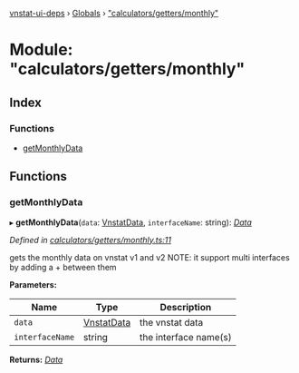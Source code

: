 [vnstat-ui-deps](../README.md) › [Globals](../globals.md) › ["calculators/getters/monthly"](_calculators_getters_monthly_.md)

# Module: "calculators/getters/monthly"

## Index

### Functions

* [getMonthlyData](_calculators_getters_monthly_.md#getmonthlydata)

## Functions

###  getMonthlyData

▸ **getMonthlyData**(`data`: [VnstatData](_types_.md#vnstatdata), `interfaceName`: string): *[Data](_types_.md#data)*

*Defined in [calculators/getters/monthly.ts:11](https://github.com/AliBasicCoder/vnstat-ui-deps/blob/b4245ac/src/calculators/getters/monthly.ts#L11)*

gets the monthly data on vnstat v1 and v2
NOTE: it support multi interfaces by adding a + between them

**Parameters:**

Name | Type | Description |
------ | ------ | ------ |
`data` | [VnstatData](_types_.md#vnstatdata) | the vnstat data |
`interfaceName` | string | the interface name(s)  |

**Returns:** *[Data](_types_.md#data)*
